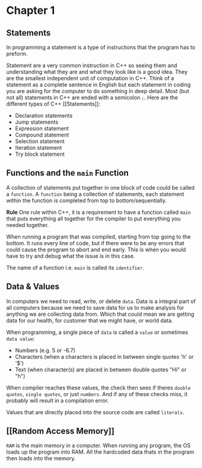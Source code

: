 # Chapter 1

## Statements

In programming a statement is a type of instructions that the program has to preform.

Statement are a very common instruction in C++ so seeing them and understanding what they are and what they look like is a good idea. They are the smallest independent unit of computation in C++. Think of a statement as a complete sentence in English but each statement in coding you are asking for the computer to do something in deep detail. Most (but not all) statements in C++ are ended with a semicolon `;`. Here are the different types of C++ [[Statements]]:

- Declaration statements
- Jump statements
- Expression statement
- Compound statement
- Selection statement
- Iteration statement
- Try block statement


## Functions and the `main` Function

A collection of statements put together in one block of code could be called a `function`. A `function` being a collection of statements, each statement within the function is completed from top to bottom/sequentially.

**Rule**
One rule within C++, it is a requirement to have a function called `main` that puts everything all together for the compiler to put everything you needed together.

When running a program that was compiled, starting from top going to the bottom. It runs every line of code, but if there were to be any errors that could cause the program to abort and end early. This is when you would have to try and debug what the issue is in this case.

The name of a function i.e. `main` is called its `identifier`.

## Data & Values

In computers we need to read, write, or delete `data`. Data is a integral part of all computers because we need to save data for us to make analysis for anything we are collecting data from. Which that could mean we are getting data for our health, for customer that we might have, or world data.

When programming, a single piece of `data` is called a `value` or sometimes `data value`:

- Numbers (e.g. 5 or -6.7)
- Characters (when a characters is placed in between single quotes 'h' or '$')
- Text (when character(s) are placed in between double quotes "Hi" or "h")

When compiler reaches these values, the check then sees if theres `double quotes`, `single quotes`, or just `numbers`. And if any of these checks miss, it probably will result in a compilation error.

Values that are directly placed into the source code are called `literals`.

## [[Random Access Memory]]

`RAM` is the main memory in a computer. When running any program, the OS loads up the program into RAM. All the hardcoded data thats in the program then loads into the memory.
